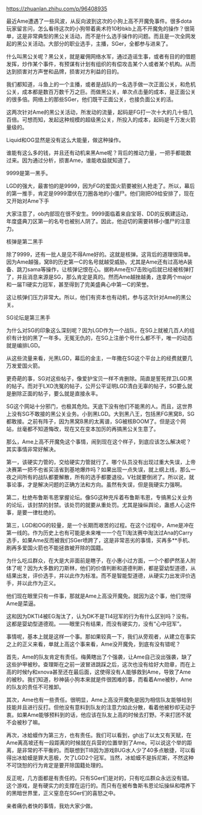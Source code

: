 https://zhuanlan.zhihu.com/p/96408935

最近Ame遭遇了一些风波，从反向波到这次的小狗上高不开魔免事件。很多dota玩家留言问，怎么看待这次的小狗带着奥术符10秒bkb上高不开魔免的操作？很简单，这是非常典型的黑公关活动，而不是什么选手操作的问题。而且是一次全网发起的黑公关活动。大部分的职业选手，主播，SGer，全都参与进来了。



什么叫黑公关呢？黑公关，就是雇佣网络水军，通过造谣生事，或者有目的的借题发挥，炒作某个事件，有预谋有计划有组织的有偿攻击某个人或者某个机构。从而达到损害对方声誉和品牌，损害对方利益的目的。



我们都知道，斗鱼上的一个主播，或者是战队的一名选手做一次正面公关，和危机公关，成本都是数百万数千万之巨。而做黑公关，单次点击量的成本，是正面公关的很多倍。网络上的那些SGer，他们既干正面公关，也接负面公关的活。



这两次针对Ame的黑公关活动，所发动的流量，起码是FG打一次十大的几十倍几百倍。可想而知，发起这种规模的超级黑公关，所投入的成本，起码是千万发火箭量级的。



Liquid和OG显然是没有这么大能量，做这种操作。



谁能有这么多的钱，并且还有动机来黑Ame呢？背后的推动力量，一把手都能数过来。因为通过分析，损害Ame，谁能收益就知道了。





9999是第一黑手。



LGD的强大，最害怕的是9999，因为FG的爱国火箭要被别人抢走了。所以，幕后的第一推手，肯定是9999潜伏在刀圈各地的小僵尸。他们刚把09给安排了，现在又开始对Ame下手



大家注意了，ob内部现在很不安生。9999面临着来自宝哥、DD的反枫建运动，年度盛典刀区第一的名号也被别人阴了。因此，他迫切的需要转移小僵尸的注意力。



核弹是第二黑手



除了9999，还有一批人是见不得Ame好的。这就是核弹。这背后的道理很简单。因为Ame越强，窝B的历史第一C的名号就越受威胁。尤其是Ame还有过高地A装备、跳刀sama等操作，让核弹记恨在心。据称Ame在ti7击败ig后就已经被核弹打了，并且消息来源是SG，那么肯定是真的。然而Ame越挫越勇，连拿两个major和一届TI硬实力冠军，甚至得到了完美盛典心中第一C的荣誉。



这让核弹们压力非常大。所以，他们有资本也有动机，参与这次针对Ame的黑公关。



SG论坛是第三黑手



为什么对SG的印象这么深刻呢？因为LGD作为一个战队，在SG上就被几百人的组织有计划的黑了一年多。无冤无仇的，在SG上注册个号什么都不干，唯一的动态就是编排LGD。



从这些流量来看，光黑LGD，幕后的金主，一年撒在SG这个平台上的经费就要几万发爱国火箭。



更奇葩的事，SG对这些帖子，像爱护宝贝一样不肯删除。简直是誓死捍卫LGD黑的帖子。而对于LXO洗冤的帖子，公开公平证明LGD清白无辜的帖子，SG要么就是删除正面的帖子，要么就是直接永丰。



SG这个网站十分邪门，也极其危险。天底下没有他们不能黑的人。而且，这世界上没有SG不敢接的黑公关业务。小到黑LGD。大到黑八王，包括黑FG黑窝B，SG都敢接。之前有阵子，因为黑窝B黑的太离谱，SG被核BOOM了。但是这个网站，丝毫都不知道悔改，现在又在变本加厉的再搞黑公关生意了。



那么，Ame上高不开魔免这个事情，闹到现在这个样子，到底应该怎么解决呢？其实事情非常好解决。



第一，该硬实力管的，交给硬实力管就行了。哪个队员没有出现过重大失误，上帝决赛第一把不也省买活省到基地爆炸吗？如果出现一点失误，就上纲上线，那么一夜之间所有的战队都要解散，所有的选手都要退役。V社就要倒闭了。所以说，就事论事，才是解决问题的正确方法和方向。虽然有失误，但是我硬实力强啊。



第二，杜绝布鲁斯韦恩掌握论坛。像SG这种充斥着布鲁斯韦恩，专搞黑公关业务的论坛，该封禁的封禁。该处罚的就要从重处罚。尤其是操纵舆论，蛊惑人心这件事，是要一律杜绝的。



第三，LGD和OG的较量，是一个长期而艰苦的过程。在这个过程中，Ame是冲在第一线的。作为历史上也有可能是未来唯一一个在TI淘汰赛中淘汰过Ana的Carry选手，如果Ame反而被我们SGer喷跨了，这是非常恶劣的事情，买再多**手机、刷再多爱国火箭也不能拯救被开除的国籍。



为什么吃瓜群众，在大是大非面前是瞎子，在小惠小过方面，一个个都俨然圣人附体了呢？因为大多数的刀斯林，他们的价值判断和道德判断，都是婴幼型道德，从结果出发，评价选手，并以此作为标准。而不是智能型道德，从硬实力出发评价选手，并以此作为正义。



他们现在眼里只有一件事，那就是Ame上高没开魔免。就因为这个事，他们觉得Ame是菜逼。

这和因为DKTI4被EG淘汰了，认为DK不是TI4冠军的行为有什么区别吗？没有。这都是婴幼型道德观。——眼里只有结果，而没有硬实力，没有“心中冠军”。

事情呢，基本上就是这样一个事。那如果较真一下，我们从旁观者，从建立在事实之上的正义来看，单就上高这个事来看，Ame没开魔免，到底有没有错呢？

首先，Ame的队友肯定有责任。梅黄瞎出了个强袭，让Ame自己没出强袭，缺了这些护甲被秒。查理斯在之前一波冒进跳踩之后，这次也没有给好大勋章，而在上高的时候fy和xnova甚至还在最后面，这使得没有人能够救到Ame，导致了Ame的被秒。我们知道，秒神装小狗本来就是件很困难的事，而看着Ame被秒，Ame的队友的责任不可推卸。

其次，Ame也有一些责任。很明显，Ame上高没开魔免是因为相信队友能够给到技能并且进行反打。但他没有意料到队友的注意力如此分散，看着他被秒却无动于衷。如果Ame能够预料到的话，他应该在队友上高的时候去打野。不来打团不就不会被秒了嘛。

再次，冰蛤蟆作为第三方，也有责任。我们可以看到，gh出了以太又有天赋，在Ame离高坡还有一段距离的时候就在兵营的位置举到了Ame。可以说这个举的距离，是非常的不平衡的。而联想到TI8因为游戏BUG水人少了40多点敏捷，可以看得出冰蛤蟆是罪大恶极，欠了LGD2个冠军。当然，冰蛤蟆不是拆尼斯，不然这种不可饶恕的行为肯定是要开除国籍处理的。

反正呢，几方面都是有责任的。只有SGer们是对的，只有吃瓜群众永远没有错。这个游戏，是有硬实力的支撑在运行的。而只有在被布鲁斯韦恩论坛操纵和喂养下的黑暗世界里，正义窒息在SGer们的喜怒之中。

亲者痛仇者快的事情，我劝大家少做。
